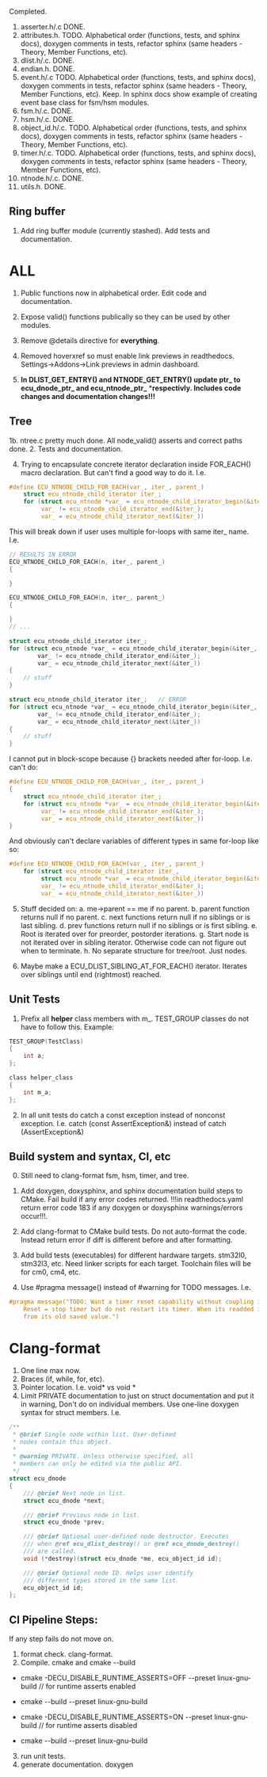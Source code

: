 Completed.
1. asserter.h/.c DONE.
2. attributes.h. TODO. Alphabetical order (functions, tests, and sphinx docs), doxygen comments in tests, refactor sphinx (same headers - Theory, Member Functions, etc).
3. dlist.h/.c. DONE.
4. endian.h. DONE.
5. event.h/.c TODO. Alphabetical order (functions, tests, and sphinx docs), doxygen comments in tests, refactor sphinx (same headers - Theory, Member Functions, etc). Keep. In sphinx docs show example of creating event base class for fsm/hsm modules.
6. fsm.h/.c. DONE.
7. hsm.h/.c. DONE.
8. object_id.h/.c. TODO. Alphabetical order (functions, tests, and sphinx docs), doxygen comments in tests, refactor sphinx (same headers - Theory, Member Functions, etc).
9. timer.h/.c. TODO. Alphabetical order (functions, tests, and sphinx docs), doxygen comments in tests, refactor sphinx (same headers - Theory, Member Functions, etc).
10. ntnode.h/.c. DONE.
11. utils.h. DONE.

## Ring buffer
1. Add ring buffer module (currently stashed). Add tests and documentation.


# ALL
1. Public functions now in alphabetical order. Edit code and documentation.
2. Expose valid() functions publically so they can be used by other modules.
3. Remove @details directive for **everything**.
4. Removed hoverxref so must enable link previews in readthedocs.
Settings->Addons->Link previews in admin dashboard.

4. **In DLIST_GET_ENTRY() and NTNODE_GET_ENTRY() update ptr_ to ecu_dnode_ptr_ and ecu_ntnode_ptr_**
***respectivly. Includes code changes and documentation changes!!!**


## Tree
1b. ntree.c pretty much done. All node_valid() asserts and correct paths done.
2. Tests and documentation.

4. Trying to encapsulate concrete iterator declaration inside FOR_EACH() macro declaration. 
But can't find a good way to do it. I.e. 
```C
#define ECU_NTNODE_CHILD_FOR_EACH(var_, iter_, parent_)                             \
    struct ecu_ntnode_child_iterator iter_;                                         \
    for (struct ecu_ntnode *var_ = ecu_ntnode_child_iterator_begin(&iter_, parent_); \
         var_ != ecu_ntnode_child_iterator_end(&iter_);                              \
         var_ = ecu_ntnode_child_iterator_next(&iter_))
```

This will break down if user uses multiple for-loops with same iter_ name. I.e.
```C
// RESULTS IN ERROR
ECU_NTNODE_CHILD_FOR_EACH(n, iter_, parent_)
{

}

ECU_NTNODE_CHILD_FOR_EACH(n, iter_, parent_)
{

}
// ...

struct ecu_ntnode_child_iterator iter_;
for (struct ecu_ntnode *var_ = ecu_ntnode_child_iterator_begin(&iter_, parent_);
        var_ != ecu_ntnode_child_iterator_end(&iter_);
        var_ = ecu_ntnode_child_iterator_next(&iter_))
{
    // stuff
}

struct ecu_ntnode_child_iterator iter_;   // ERROR
for (struct ecu_ntnode *var_ = ecu_ntnode_child_iterator_begin(&iter_, parent_);
        var_ != ecu_ntnode_child_iterator_end(&iter_);
        var_ = ecu_ntnode_child_iterator_next(&iter_))
{
    // stuff
}
```

I cannot put in block-scope because {} brackets needed after for-loop. I.e. can't do:
```C
#define ECU_NTNODE_CHILD_FOR_EACH(var_, iter_, parent_)                             \
{                                                                                   \
    struct ecu_ntnode_child_iterator iter_;                                         \
    for (struct ecu_ntnode *var_ = ecu_ntnode_child_iterator_begin(&iter_, parent_); \
         var_ != ecu_ntnode_child_iterator_end(&iter_);                              \
         var_ = ecu_ntnode_child_iterator_next(&iter_))                                 \
}
```

And obviously can't declare variables of different types in same for-loop like so:
```C
#define ECU_NTNODE_CHILD_FOR_EACH(var_, iter_, parent_)                             \
    for (struct ecu_ntnode_child_iterator iter_,                                    \
         struct ecu_ntnode *var_ = ecu_ntnode_child_iterator_begin(&iter_, parent_); \
         var_ != ecu_ntnode_child_iterator_end(&iter_);                              \
         var_ = ecu_ntnode_child_iterator_next(&iter_))
```

5. Stuff decided on:
    a. me->parent == me if no parent.
    b. parent function returns null if no parent.
    c. next functions return null if no siblings or is last sibling.
    d. prev functions return null if no siblings or is first sibling.
    e. Root is iterated over for preorder, postorder iterations.
    g. Start node is not iterated over in sibling iterator. Otherwise code can not figure out when to terminate.
    h. No separate structure for tree/root. Just nodes.
    
6. Maybe make a ECU_DLIST_SIBLING_AT_FOR_EACH() iterator. Iterates over siblings until end (rightmost) reached.

## Unit Tests
1. Prefix all **helper** class members with m_. TEST_GROUP classes do not have to follow this. 
Example: 
```C
TEST_GROUP(TestClass)
{
    int a;
};

class helper_class
{
    int m_a;
};
```
2. In all unit tests do catch a const exception instead of nonconst exception.
I.e. catch (const AssertException&) instead of catch (AssertException&)


## Build system and syntax, CI, etc
0. Still need to clang-format fsm, hsm, timer, and tree.

1. Add doxygen, doxysphinx, and sphinx documentation build steps to CMake. Fail build
if any error codes returned. !!!in readthedocs.yaml return error code 183 if any doxygen
or doxysphinx warnings/errors occur!!!.

2. Add clang-format to CMake build tests. Do not auto-format the code. Instead return
error if diff is different before and after formatting.

3. Add build tests (executables) for different hardware targets. stm32l0, stm32l3, etc.
Need linker scripts for each target. Toolchain files will be for cm0, cm4, etc.

6. Use #pragma message() instead of #warning for TODO messages. I.e.
```C
#pragma message("TODO: Want a timer reset capability without coupling it to tlist. \
    Reset = stop timer but do not restart its timer. When its readded it counts down \
    from its old saved value.")
```

# Clang-format
1. One line max now.
2. Braces (if, while, for, etc).
3. Pointer location. I.e. void* vs void *
4. Limit PRIVATE documentation to just on struct documentation and put it in warning, 
Don't do on individual members. Use one-line doxygen syntax for struct members. I.e.
```C
/**
 * @brief Single node within list. User-defined 
 * nodes contain this object.
 * 
 * @warning PRIVATE. Unless otherwise specified, all 
 * members can only be edited via the public API.
 */
struct ecu_dnode
{
    /// @brief Next node in list.
    struct ecu_dnode *next;

    /// @brief Previous node in list.
    struct ecu_dnode *prev;

    /// @brief Optional user-defined node destructor. Executes 
    /// when @ref ecu_dlist_destroy() or @ref ecu_dnode_destroy() 
    /// are called.
    void (*destroy)(struct ecu_dnode *me, ecu_object_id id);

    /// @brief Optional node ID. Helps user identify 
    /// different types stored in the same list.
    ecu_object_id id;
};
```


## CI Pipeline Steps:
If any step fails do not move on.
1. format check. clang-format.
2. Compile. cmake and cmake --build
- cmake -DECU_DISABLE_RUNTIME_ASSERTS=OFF --preset linux-gnu-build // for runtime asserts enabled
- cmake --build --preset linux-gnu-build

- cmake -DECU_DISABLE_RUNTIME_ASSERTS=ON --preset linux-gnu-build // for runtime asserts disabled
- cmake --build --preset linux-gnu-build
3. run unit tests.
4. generate documentation. doxygen
